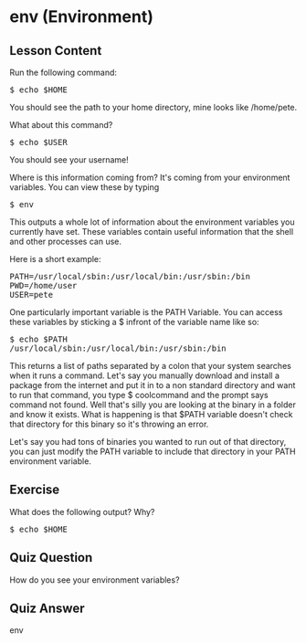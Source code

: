 # env (Environment)

## Lesson Content

Run the following command: 

<pre>$ echo $HOME</pre>

You should see the path to your home directory, mine looks like /home/pete. 

What about this command? 

<pre>$ echo $USER </pre>

You should see your username!

Where is this information coming from? It's coming from your environment variables. You can view these by typing

<pre>$ env </pre>

This outputs a whole lot of information about the environment variables you currently have set. These variables contain useful information that the shell and other processes can use.

Here is a short example:

<pre>
PATH=/usr/local/sbin:/usr/local/bin:/usr/sbin:/bin
PWD=/home/user
USER=pete
</pre>


One particularly important variable is the PATH Variable. You can access these variables by sticking a $ infront of the variable name like so:

<pre>
$ echo $PATH
/usr/local/sbin:/usr/local/bin:/usr/sbin:/bin
</pre>

This returns a list of paths separated by a colon that your system searches when it runs a command. Let's say you manually download and install a package from the internet and put it in to a non standard directory and want to run that command, you type $ coolcommand and the prompt says command not found. Well that's silly you are looking at the binary in a folder and know it exists. What is happening is that $PATH variable doesn't check that directory for this binary so it's throwing an error. 

Let's say you had tons of binaries you wanted to run out of that directory, you can just modify the PATH variable to include that directory in your PATH environment variable.


## Exercise

What does the following output? Why?
<pre>$ echo $HOME</pre>

## Quiz Question

How do you see your environment variables?

## Quiz Answer

env


